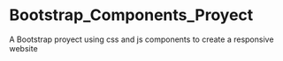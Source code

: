 # Bootstrap_Components_Proyect
A Bootstrap proyect using css and js components to create a responsive website 
